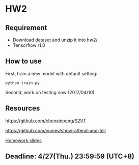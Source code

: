 # HW2
## Requirement
- Download [dataset][dataset] and unzip it into hw2/
- Tensorflow r1.0

## How to use
First, train a new model with default setting: 
```
python train.py
```
Second, work on testing now (2017/04/10)

## Resources
https://github.com/chenxinpeng/S2VT

https://github.com/yunjey/show-attend-and-tell

[Homework slides][slide]

## Deadline: 4/27(Thu.) 23:59:59 (UTC+8) 

[slide]: https://docs.google.com/presentation/d/1OtD_BD6_Ljvr3aqLjHnnNX_h55BirD3cxhExq9wySmI/edit#slide=id.g1f124951be_0_36
[dataset]: http://speech.ee.ntu.edu.tw/~yangchiyi/MLDS_hw2/MLDS_hw2_data.tar.gz







